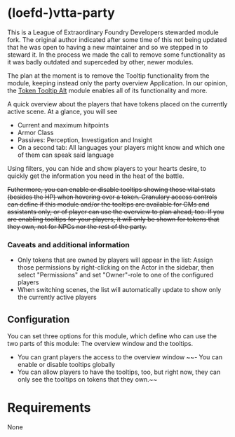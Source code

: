 # (loefd-)vtta-party

This is a League of Extraordinary Foundry Developers stewarded module fork. The original author indicated after some time of this not being updated that he was open to having a new maintainer and so we stepped in to steward it. In the process we made the call to remove some functionality as it was badly outdated and superceded by other, newer modules.

The plan at the moment is to remove the Tooltip functionality from the module, keeping instead only the party overview Application. In our opinion, the [Token Tooltip Alt](https://github.com/bmarian/token-tooltip-alt) module enables all of its functionality and more.

A quick overview about the players that have tokens placed on the currently active scene. At a glance, you will see

- Current and maximum hitpoints
- Armor Class
- Passives: Perception, Investigation and Insight
- On a second tab: All languages your players might know and which one of them can speak said language

Using filters, you can hide and show players to your hearts desire, to quickly get the information you need in the heat of the battle.

~~Futhermore, you can enable or disable tooltips showing those vital stats (besides the HP) when hovering over a token. Granulary access
controls can define if this module and/or the tooltips are available for GMs and assistants only, or of player can use the overview
to plan ahead, too. If you are enabling tooltips for your players, it will only be shown for tokens that they own, not for NPCs nor the rest of the party.~~

### Caveats and additional information

- Only tokens that are owned by players will appear in the list: Assign those permissions by right-clicking on the Actor in the sidebar, then select "Permissions" and set "Owner"-role to one of the configured players
- When switching scenes, the list will automatically update to show only the currently active players

## Configuration

You can set three options for this module, which define who can use the two parts of this module: The overview window and the tooltips.

- You can grant players the access to the overview window
~~- You can enable or disable tooltips globally
- You can allow players to have the tooltips, too, but right now, they can only see the tooltips on tokens that they own.~~

# Requirements

None
